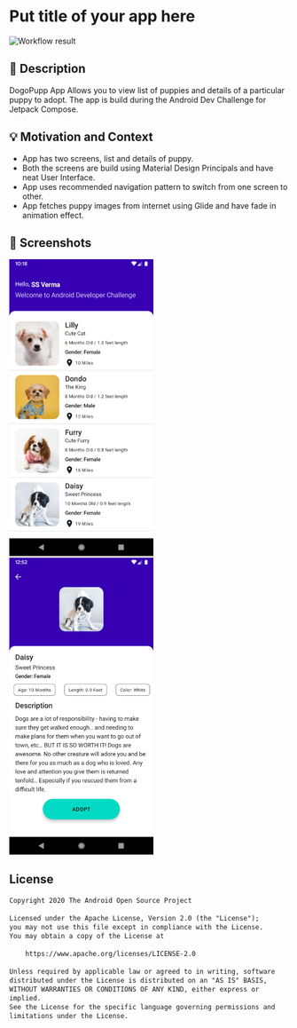 # Put title of your app here

<!--- Replace <OWNER> with your Github Username and <REPOSITORY> with the name of your repository. -->
<!--- You can find both of these in the url bar when you open your repository in github. -->
![Workflow result](https://github.com/SSVerma/AlphaPuppyAdoption/workflows/Check/badge.svg)


## :scroll: Description
<!--- Describe your app in one or two sentences -->
DogoPupp App Allows you to view list of puppies and details of a particular puppy to adopt.
The app is build during the Android Dev Challenge for Jetpack Compose.


## :bulb: Motivation and Context
<!--- Optionally point readers to interesting parts of your submission. -->
<!--- What are you especially proud of? -->
- App has two screens, list and details of puppy.
- Both the screens are build using Material Design Principals and have neat User Interface.
- App uses recommended navigation pattern to switch from one screen to other.
- App fetches puppy images from internet using Glide and have fade in animation effect.


## :camera_flash: Screenshots
<!-- You can add more screenshots here if you like -->
<img src="/results/screenshot_1.png" width="260">&emsp;<img src="/results/screenshot_2.png" width="260">

## License
```
Copyright 2020 The Android Open Source Project

Licensed under the Apache License, Version 2.0 (the "License");
you may not use this file except in compliance with the License.
You may obtain a copy of the License at

    https://www.apache.org/licenses/LICENSE-2.0

Unless required by applicable law or agreed to in writing, software
distributed under the License is distributed on an "AS IS" BASIS,
WITHOUT WARRANTIES OR CONDITIONS OF ANY KIND, either express or implied.
See the License for the specific language governing permissions and
limitations under the License.
```